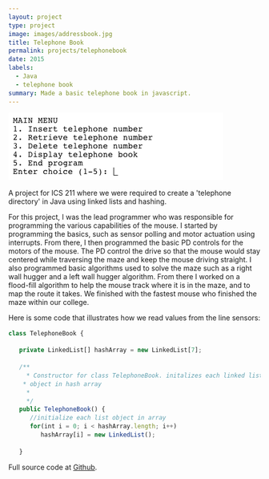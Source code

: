 ```yaml
---
layout: project
type: project
image: images/addressbook.jpg
title: Telephone Book
permalink: projects/telephonebook
date: 2015
labels:
  - Java
  - telephone book
summary: Made a basic telephone book in javascript.
---
```


<img class="ui rounded image" src="../images/telephone-menu.png">
  

A project for ICS 211 where we were required to create a 'telephone directory' in Java using linked lists and hashing.    

For this project, I was the lead programmer who was responsible for programming the various capabilities of the mouse.  I started by programming the basics, such as sensor polling and motor actuation using interrupts.  From there, I then programmed the basic PD controls for the motors of the mouse.  The PD control the drive so that the mouse would stay centered while traversing the maze and keep the mouse driving straight.  I also programmed basic algorithms used to solve the maze such as a right wall hugger and a left wall hugger algorithm.  From there I worked on a flood-fill algorithm to help the mouse track where it is in the maze, and to map the route it takes.  We finished with the fastest mouse who finished the maze within our college.

Here is some code that illustrates how we read values from the line sensors:

```js
class TelephoneBook {

   private LinkedList[] hashArray = new LinkedList[7];
   
   /**
	 * Constructor for class TelephoneBook. initalizes each linked list
    * object in hash array
	 * 
	 */
   public TelephoneBook() {
      //initialize each list object in array
      for(int i = 0; i < hashArray.length; i++) 
         hashArray[i] = new LinkedList();
      
   }
```

Full source code at [Github](https://github.com/jessieflores/old-files/blob/master/FloresJessieProject.java).


